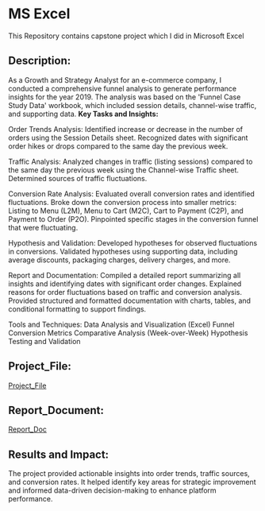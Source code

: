 # MS Excel

This Repository contains capstone project which I did in Microsoft Excel

## Description:
As a Growth and Strategy Analyst for an e-commerce company, I conducted a comprehensive funnel analysis to generate performance insights for the year 2019. The analysis was based on the 'Funnel Case Study Data' workbook, which included session details, channel-wise traffic, and supporting data.
**Key Tasks and Insights:**

Order Trends Analysis:
Identified increase or decrease in the number of orders using the Session Details sheet.
Recognized dates with significant order hikes or drops compared to the same day the previous week.

Traffic Analysis:
Analyzed changes in traffic (listing sessions) compared to the same day the previous week using the Channel-wise Traffic sheet.
Determined sources of traffic fluctuations.

Conversion Rate Analysis:
Evaluated overall conversion rates and identified fluctuations.
Broke down the conversion process into smaller metrics: Listing to Menu (L2M), Menu to Cart (M2C), Cart to Payment (C2P), and Payment to Order (P2O).
Pinpointed specific stages in the conversion funnel that were fluctuating.

Hypothesis and Validation:
Developed hypotheses for observed fluctuations in conversions.
Validated hypotheses using supporting data, including average discounts, packaging charges, delivery charges, and more.

Report and Documentation:
Compiled a detailed report summarizing all insights and identifying dates with significant order changes.
Explained reasons for order fluctuations based on traffic and conversion analysis.
Provided structured and formatted documentation with charts, tables, and conditional formatting to support findings.

Tools and Techniques:
Data Analysis and Visualization (Excel)
Funnel Conversion Metrics
Comparative Analysis (Week-over-Week)
Hypothesis Testing and Validation

## Project_File:
[Project_File](https://github.com/Karthi5551212/Data_Analysis_Projects/blob/239d4aaf6c887a33611717223d27412842ff62e7/Calculations.xlsx)

## Report_Document:
[Report_Doc](https://github.com/Karthi5551212/Data_Analysis_Projects/blob/aebd4cb45456e4ab9fc7b78ee3fce8f7ed9eab2b/Capstone_Project_Report.docx)

## Results and Impact:
The project provided actionable insights into order trends, traffic sources, and conversion rates. It helped identify key areas for strategic improvement and informed data-driven decision-making to enhance platform performance.
